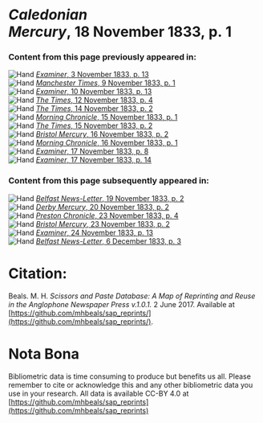 # *Caledonian Mercury*, 18 November 1833, p. 1  
  
### Content from this page previously appeared in:  
![Hand](http://scissorsandpaste.net/wp-content/uploads/2017/06/smallhandpointer.png) [*Examiner*, 3 November 1833, p. 13](https://mhbeals.github.io/sap_html/Examiner/Examiner-3-November-1833-p-13)  
![Hand](http://scissorsandpaste.net/wp-content/uploads/2017/06/smallhandpointer.png) [*Manchester Times*, 9 November 1833, p. 1](https://mhbeals.github.io/sap_html/Manchester-Times/Manchester-Times-9-November-1833-p-1)  
![Hand](http://scissorsandpaste.net/wp-content/uploads/2017/06/smallhandpointer.png) [*Examiner*, 10 November 1833, p. 13](https://mhbeals.github.io/sap_html/Examiner/Examiner-10-November-1833-p-13)  
![Hand](http://scissorsandpaste.net/wp-content/uploads/2017/06/smallhandpointer.png) [*The Times*, 12 November 1833, p. 4](https://mhbeals.github.io/sap_html/The-Times/The-Times-12-November-1833-p-4)  
![Hand](http://scissorsandpaste.net/wp-content/uploads/2017/06/smallhandpointer.png) [*The Times*, 14 November 1833, p. 2](https://mhbeals.github.io/sap_html/The-Times/The-Times-14-November-1833-p-2)  
![Hand](http://scissorsandpaste.net/wp-content/uploads/2017/06/smallhandpointer.png) [*Morning Chronicle*, 15 November 1833, p. 1](https://mhbeals.github.io/sap_html/Morning-Chronicle/Morning-Chronicle-15-November-1833-p-1)  
![Hand](http://scissorsandpaste.net/wp-content/uploads/2017/06/smallhandpointer.png) [*The Times*, 15 November 1833, p. 2](https://mhbeals.github.io/sap_html/The-Times/The-Times-15-November-1833-p-2)  
![Hand](http://scissorsandpaste.net/wp-content/uploads/2017/06/smallhandpointer.png) [*Bristol Mercury*, 16 November 1833, p. 2](https://mhbeals.github.io/sap_html/Bristol-Mercury/Bristol-Mercury-16-November-1833-p-2)  
![Hand](http://scissorsandpaste.net/wp-content/uploads/2017/06/smallhandpointer.png) [*Morning Chronicle*, 16 November 1833, p. 1](https://mhbeals.github.io/sap_html/Morning-Chronicle/Morning-Chronicle-16-November-1833-p-1)  
![Hand](http://scissorsandpaste.net/wp-content/uploads/2017/06/smallhandpointer.png) [*Examiner*, 17 November 1833, p. 8](https://mhbeals.github.io/sap_html/Examiner/Examiner-17-November-1833-p-8)  
![Hand](http://scissorsandpaste.net/wp-content/uploads/2017/06/smallhandpointer.png) [*Examiner*, 17 November 1833, p. 14](https://mhbeals.github.io/sap_html/Examiner/Examiner-17-November-1833-p-14)  
  
### Content from this page subsequently appeared in:  
![Hand](http://scissorsandpaste.net/wp-content/uploads/2017/06/smallhandpointer.png) [*Belfast News-Letter*, 19 November 1833, p. 2](https://mhbeals.github.io/sap_html/Belfast-News-Letter/Belfast-News-Letter-19-November-1833-p-2)  
![Hand](http://scissorsandpaste.net/wp-content/uploads/2017/06/smallhandpointer.png) [*Derby Mercury*, 20 November 1833, p. 2](https://mhbeals.github.io/sap_html/Derby-Mercury/Derby-Mercury-20-November-1833-p-2)  
![Hand](http://scissorsandpaste.net/wp-content/uploads/2017/06/smallhandpointer.png) [*Preston Chronicle*, 23 November 1833, p. 4](https://mhbeals.github.io/sap_html/Preston-Chronicle/Preston-Chronicle-23-November-1833-p-4)  
![Hand](http://scissorsandpaste.net/wp-content/uploads/2017/06/smallhandpointer.png) [*Bristol Mercury*, 23 November 1833, p. 2](https://mhbeals.github.io/sap_html/Bristol-Mercury/Bristol-Mercury-23-November-1833-p-2)  
![Hand](http://scissorsandpaste.net/wp-content/uploads/2017/06/smallhandpointer.png) [*Examiner*, 24 November 1833, p. 13](https://mhbeals.github.io/sap_html/Examiner/Examiner-24-November-1833-p-13)  
![Hand](http://scissorsandpaste.net/wp-content/uploads/2017/06/smallhandpointer.png) [*Belfast News-Letter*, 6 December 1833, p. 3](https://mhbeals.github.io/sap_html/Belfast-News-Letter/Belfast-News-Letter-6-December-1833-p-3)  


# Citation: 

Beals. M. H. *Scissors and Paste Database: A Map of Reprinting and Reuse in the Anglophone Newspaper Press v.1.0.1.* 2 June 2017. Available at [https://github.com/mhbeals/sap_reprints/](https://github.com/mhbeals/sap_reprints/). 

# Nota Bona

Bibliometric data is time consuming to produce but benefits us all. Please remember to cite or acknowledge this and any other bibliometric data you use in your research. All data is available CC-BY 4.0 at [https://github.com/mhbeals/sap_reprints](https://github.com/mhbeals/sap_reprints)